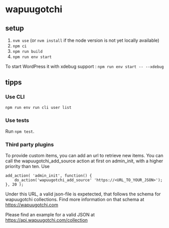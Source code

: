 # wapuugotchi

## setup

1. `nvm use` (or `nvm install` if the node version is not yet locally available)
1. `npm ci`
1. `npm run build`
1. `npm run env start`
  
  To start WordPress it with xdebug support : `npm run env start -- --xdebug`

## tipps
### Use CLI
``npm run env run cli user list``

### Use tests
Run ```npm test```.

### Third party plugins
To provide custom items, you can add an url to retrieve new items. You can call the wapuugotchi_add_source action at first on admin_init, with a higher priority than ten.
Use
```
add_action( 'admin_init', function() {
    do_action('wapuugotchi_add_source' 'https://<URL_TO_YOUR_JSON>');
}, 20 );
```

Under this URL, a valid json-file is expetected, that follows the schema for wapuugotchi collections. Find more information on that schema at https://wapuugotchi.com

Please find an example for a valid JSON at https://api.wapuugotchi.com/collection


